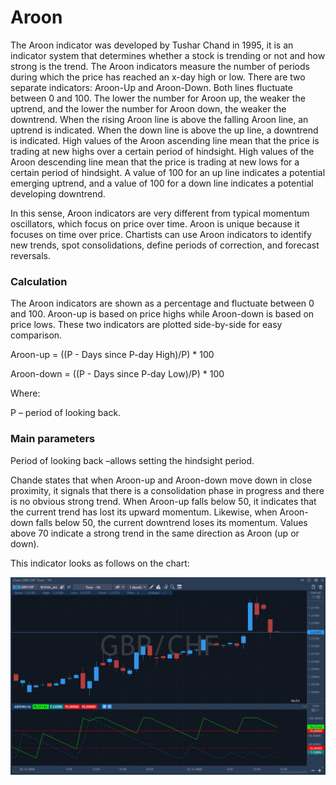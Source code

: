# Aroon

The Aroon indicator was developed by Tushar Chand in 1995, it is an indicator system that determines whether a stock is trending or not and how strong is the trend. The Aroon indicators measure the number of periods during which the price has reached an x-day high or low. There are two separate indicators: Aroon-Up and Aroon-Down. Both lines fluctuate between 0 and 100. The lower the number for Aroon up, the weaker the uptrend, and the lower the number for Aroon down, the weaker the downtrend. When the rising Aroon line is above the falling Aroon line, an uptrend is indicated. When the down line is above the up line, a downtrend is indicated. High values ​​of the Aroon ascending line mean that the price is trading at new highs over a certain period of hindsight. High values ​​of the Aroon descending line mean that the price is trading at new lows for a certain period of hindsight. A value of 100 for an up line indicates a potential emerging uptrend, and a value of 100 for a down line indicates a potential developing downtrend.

In this sense, Aroon indicators are very different from typical momentum oscillators, which focus on price over time. Aroon is unique because it focuses on time over price. Chartists can use Aroon indicators to identify new trends, spot consolidations, define periods of correction, and forecast reversals.

### Calculation

The Aroon indicators are shown as a percentage and fluctuate between 0 and 100. Aroon-up is based on price highs while Aroon-down is based on price lows. These two indicators are plotted side-by-side for easy comparison.

Aroon-up = \(\(P - Days since P-day High\)/P\) \* 100

Aroon-down = \(\(P - Days since P-day Low\)/P\) \* 100

Where:

P – period of looking back.

### Main parameters

Period of looking back –allows setting the hindsight period.

Chande states that when Aroon-up and Aroon-down move down in close proximity, it signals that there is a consolidation phase in progress and there is no obvious strong trend. When Aroon-up falls below 50, it indicates that the current trend has lost its upward momentum. Likewise, when Aroon-down falls below 50, the current downtrend loses its momentum. Values above 70 indicate a strong trend in the same direction as Aroon \(up or down\).

This indicator looks as follows on the chart:

![](../../../../.gitbook/assets/screenshot_2%20%2824%29.jpg)



